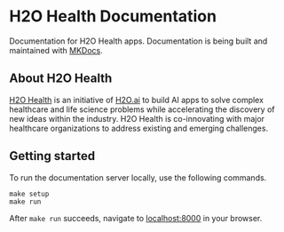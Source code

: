 # H2O Health Documentation

Documentation for H2O Health apps. Documentation is being built and maintained with [MKDocs](https://squidfunk.github.io/mkdocs-material/).

## About H2O Health 

[H2O Health](https://h2o.ai/health) is an initiative of [H2O.ai](https://h2o.ai/) to build AI apps to solve complex healthcare and life science problems while accelerating the discovery of new ideas within the industry. H2O Health is co-innovating with major healthcare organizations to address existing and emerging challenges.

## Getting started 

To run the documentation server locally, use the following commands. 

```
make setup 
make run 
```

After `make run` succeeds, navigate to [localhost:8000](http://localhost:8000/) in your browser.
